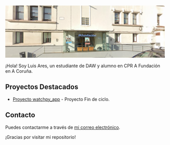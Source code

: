 [![CPR A Fundación](git.png)](https://cpr.afundacion.org/inicio/)

¡Hola! Soy Luis Ares, un estudiante de DAW y alumno en CPR A Fundación en A Coruña.

## Proyectos Destacados

- [Proyecto watchpy_app](https://github.com/laresp23/watchpy_app) - Proyecto Fin de ciclo.

## Contacto

Puedes contactarme a través de [mi correo electrónico](mailto:laresp23@fpcoruna.afundacion.org).

¡Gracias por visitar mi repositorio!
